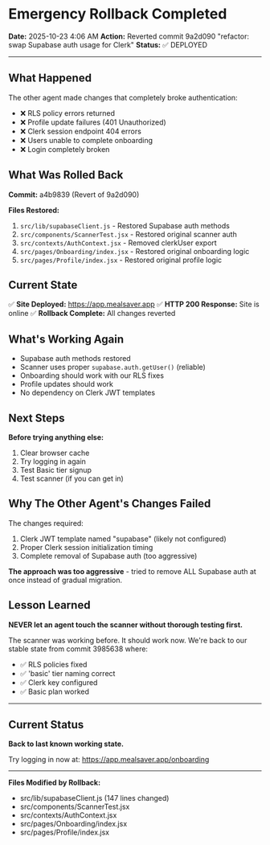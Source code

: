# Emergency Rollback Completed
**Date:** 2025-10-23 4:06 AM
**Action:** Reverted commit 9a2d090 "refactor: swap Supabase auth usage for Clerk"
**Status:** ✅ DEPLOYED

---

## What Happened

The other agent made changes that completely broke authentication:
- ❌ RLS policy errors returned
- ❌ Profile update failures (401 Unauthorized)
- ❌ Clerk session endpoint 404 errors
- ❌ Users unable to complete onboarding
- ❌ Login completely broken

## What Was Rolled Back

**Commit:** a4b9839 (Revert of 9a2d090)

**Files Restored:**
1. `src/lib/supabaseClient.js` - Restored Supabase auth methods
2. `src/components/ScannerTest.jsx` - Restored original scanner auth
3. `src/contexts/AuthContext.jsx` - Removed clerkUser export
4. `src/pages/Onboarding/index.jsx` - Restored original onboarding logic
5. `src/pages/Profile/index.jsx` - Restored original profile logic

## Current State

✅ **Site Deployed:** https://app.mealsaver.app
✅ **HTTP 200 Response:** Site is online
✅ **Rollback Complete:** All changes reverted

## What's Working Again

- Supabase auth methods restored
- Scanner uses proper `supabase.auth.getUser()` (reliable)
- Onboarding should work with our RLS fixes
- Profile updates should work
- No dependency on Clerk JWT templates

## Next Steps

**Before trying anything else:**
1. Clear browser cache
2. Try logging in again
3. Test Basic tier signup
4. Test scanner (if you can get in)

## Why The Other Agent's Changes Failed

The changes required:
1. Clerk JWT template named "supabase" (likely not configured)
2. Proper Clerk session initialization timing
3. Complete removal of Supabase auth (too aggressive)

**The approach was too aggressive** - tried to remove ALL Supabase auth at once instead of gradual migration.

## Lesson Learned

**NEVER let an agent touch the scanner without thorough testing first.**

The scanner was working before. It should work now. We're back to our stable state from commit 3985638 where:
- ✅ RLS policies fixed
- ✅ 'basic' tier naming correct
- ✅ Clerk key configured
- ✅ Basic plan worked

---

## Current Status

**Back to last known working state.**

Try logging in now at: https://app.mealsaver.app/onboarding

---

**Files Modified by Rollback:**
- src/lib/supabaseClient.js (147 lines changed)
- src/components/ScannerTest.jsx
- src/contexts/AuthContext.jsx
- src/pages/Onboarding/index.jsx
- src/pages/Profile/index.jsx
